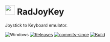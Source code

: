 <!-- ![Icon](RadJoyKey.ico) RadJoyKey -->
<img src="RadJoyKey.ico" width=32/> RadJoyKey
==========

Joystick to Keyboard emulator.

![Windows](https://img.shields.io/badge/platform-Windows-blue.svg)
[![Releases](https://img.shields.io/github/release/RadAd/RadJoyKey.svg)](https://github.com/RadAd/RadJoyKey/releases/latest)
[![commits-since](https://img.shields.io/github/commits-since/RadAd/RadJoyKey/latest.svg)](commits/master)
[![Build](https://img.shields.io/appveyor/ci/RadAd/radjoykey.svg)](https://ci.appveyor.com/project/RadAd/radjoykey)


